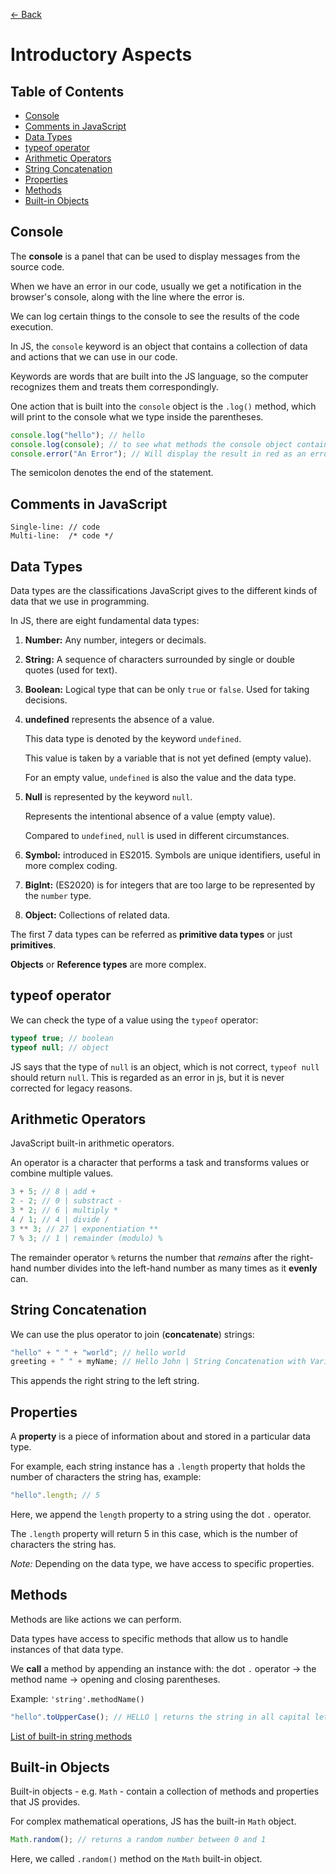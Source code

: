 [&larr; Back](./README.md)

# Introductory Aspects

## Table of Contents

- [Console](#console)
- [Comments in JavaScript](#comments-in-javascript)
- [Data Types](#data-types)
- [typeof operator](#typeof-operator)
- [Arithmetic Operators](#arithmetic-operators)
- [String Concatenation](#string-concatenation)
- [Properties](#properties)
- [Methods](#methods)
- [Built-in Objects](#built-in-objects)

## Console

The **console** is a panel that can be used to display messages from the source code.

When we have an error in our code, usually we get a notification in the browser's console, along with the line where the error is.

We can log certain things to the console to see the results of the code execution.

In JS, the `console` keyword is an object that contains a collection of data and actions that we can use in our code.

Keywords are words that are built into the JS language, so the computer recognizes them and treats them correspondingly.

One action that is built into the `console` object is the `.log()` method, which will print to the console what we type inside the parentheses.

```js
console.log("hello"); // hello
console.log(console); // to see what methods the console object contains
console.error("An Error"); // Will display the result in red as an error
```

The semicolon denotes the end of the statement.

## Comments in JavaScript

```
Single-line: // code
Multi-line:  /* code */
```

## Data Types

Data types are the classifications JavaScript gives to the different kinds of data that we use in programming.

In JS, there are eight fundamental data types:

1. **Number:** Any number, integers or decimals.
2. **String:** A sequence of characters surrounded by single or double quotes (used for text).
3. **Boolean:** Logical type that can be only `true` or `false`. Used for taking decisions.
4. **undefined** represents the absence of a value.

   This data type is denoted by the keyword `undefined`.

   This value is taken by a variable that is not yet defined (empty value).

   For an empty value, `undefined` is also the value and the data type.

5. **Null** is represented by the keyword `null`.

   Represents the intentional absence of a value (empty value).

   Compared to `undefined`, `null` is used in different circumstances.

6. **Symbol:** introduced in ES2015. Symbols are unique identifiers, useful in more complex coding.

7. **BigInt:** (ES2020) is for integers that are too large to be represented by the `number` type.

8. **Object:** Collections of related data.

The first 7 data types can be referred as **primitive data types** or just **primitives**.

**Objects** or **Reference types** are more complex.

## typeof operator

We can check the type of a value using the `typeof` operator:

```js
typeof true; // boolean
typeof null; // object
```

JS says that the type of `null` is an object, which is not correct, `typeof null` should return `null`. This is regarded as an error in js, but it is never corrected for legacy reasons.

## Arithmetic Operators

JavaScript built-in arithmetic operators.

An operator is a character that performs a task and transforms values or combine multiple values.

```js
3 + 5; // 8 | add +
2 - 2; // 0 | substract -
3 * 2; // 6 | multiply *
4 / 1; // 4 | divide /
3 ** 3; // 27 | exponentiation **
7 % 3; // 1 | remainder (modulo) %
```

The remainder operator `%` returns the number that _remains_ after the right-hand number divides into the left-hand number as many times as it **evenly** can.

## String Concatenation

We can use the plus operator to join (**concatenate**) strings:

```js
"hello" + " " + "world"; // hello world
greeting + " " + myName; // Hello John | String Concatenation with Variables
```

This appends the right string to the left string.

## Properties

A **property** is a piece of information about and stored in a particular data type.

For example, each string instance has a `.length` property that holds the number of characters the string has, example:

```js
"hello".length; // 5
```

Here, we append the `length` property to a string using the dot `.` operator.

The `.length` property will return 5 in this case, which is the number of characters the string has.

_Note:_ Depending on the data type, we have access to specific properties.

## Methods

Methods are like actions we can perform.

Data types have access to specific methods that allow us to handle instances of that data type.

We **call** a method by appending an instance with: the dot `.` operator -> the method name -> opening and closing parentheses.

Example: `'string'.methodName()`

```js
"hello".toUpperCase(); // HELLO | returns the string in all capital letters
```

[List of built-in string methods](https://developer.mozilla.org/en-US/docs/Web/JavaScript/Reference/Global_Objects/String)

## Built-in Objects

Built-in objects - e.g. `Math` - contain a collection of methods and properties that JS provides.

For complex mathematical operations, JS has the built-in `Math` object.

```js
Math.random(); // returns a random number between 0 and 1
```

Here, we called `.random()` method on the `Math` built-in object.
